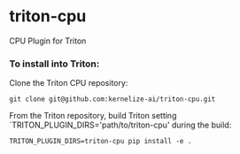 # triton-cpu
CPU Plugin for Triton

### To install into Triton:

Clone the Triton CPU repository:
```
git clone git@github.com:kernelize-ai/triton-cpu.git
```
From the Triton repository, build Triton setting `TRITON_PLUGIN_DIRS='path/to/triton-cpu' during the build:
```
TRITON_PLUGIN_DIRS=triton-cpu pip install -e .
```
